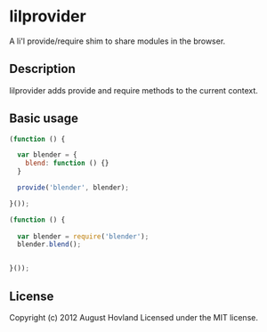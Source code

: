 # lilprovider

A li'l provide/require shim to share modules in the browser.

## Description

lilprovider adds provide and require methods to the current context.

## Basic usage

```javascript
(function () {

  var blender = {
    blend: function () {}
  }

  provide('blender', blender);

}());

(function () {
  
  var blender = require('blender');
  blender.blend();


}());
```

## License
Copyright (c) 2012 August Hovland
Licensed under the MIT license.
